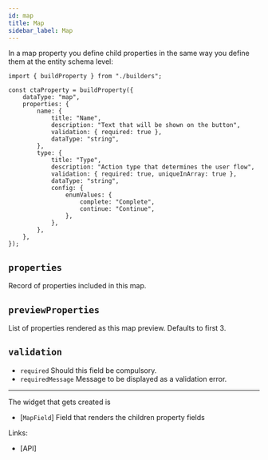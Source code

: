 ```yaml
---
id: map
title: Map
sidebar_label: Map
---
```


In a map property you define child properties in the same way you define them
at the entity schema level:

```tsx
import { buildProperty } from "./builders";

const ctaProperty = buildProperty({
    dataType: "map",
    properties: {
        name: {
            title: "Name",
            description: "Text that will be shown on the button",
            validation: { required: true },
            dataType: "string",
        },
        type: {
            title: "Type",
            description: "Action type that determines the user flow",
            validation: { required: true, uniqueInArray: true },
            dataType: "string",
            config: {
                enumValues: {
                    complete: "Complete",
                    continue: "Continue",
                },
            },
        },
    },
});
```

## `properties`

Record of properties included in this map.

## `previewProperties`

List of properties rendered as this map preview. Defaults to first 3.

## `validation`

- `required` Should this field be compulsory.
- `requiredMessage` Message to be displayed as a validation error.

---

The widget that gets created is

- [`MapField`] Field that renders the children
  property fields

Links:

- [API]
